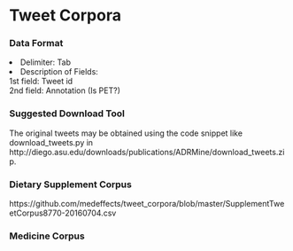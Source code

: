 # Tweet Corpora

<h3>Data Format</h3>
<li>Delimiter: Tab</li>
<li>Description of Fields:<br />
1st field: Tweet id<br />
2nd field: Annotation (Is PET?)<br />
</li>

<h3>Suggested Download Tool</h3>
The original tweets may be obtained using the code snippet like download_tweets.py in http://diego.asu.edu/downloads/publications/ADRMine/download_tweets.zip.

<h3>Dietary Supplement Corpus</h3>
https://github.com/medeffects/tweet_corpora/blob/master/SupplementTweetCorpus8770-20160704.csv

<h3>Medicine Corpus</h3>


